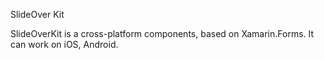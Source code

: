 SlideOver Kit

SlideOverKit is a cross-platform components, based on Xamarin.Forms. It can work on iOS, Android.